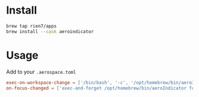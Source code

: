 # Install

```sh
brew tap rien7/apps
brew install --cask aeroindicator
```

# Usage

Add to your `.aerospace.toml`

```toml
exec-on-workspace-change = ['/bin/bash', '-c', '/opt/homebrew/bin/aeroIndicator workspace-change $AEROSPACE_FOCUSED_WORKSPACE']
on-focus-changed = ['exec-and-forget /opt/homebrew/bin/aeroIndicator focus-change']
```
